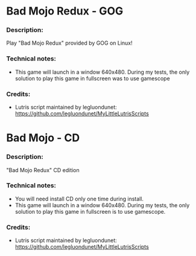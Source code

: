 # Bad Mojo Redux - GOG
### Description:
Play "Bad Mojo Redux" provided by GOG on Linux!
### Technical notes:
- This game will launch in a window 640x480. During my tests, the only solution to play this game in fullscreen was to use gamescope
### Credits:
- Lutris script maintained by legluondunet: https://github.com/legluondunet/MyLittleLutrisScripts


# Bad Mojo - CD
### Description:
"Bad Mojo Redux" CD edition
### Technical notes:
- You will need install CD only one time during install.
- This game will launch in a window 640x480. During my tests, the only solution to play this game in fullscreen is to use gamescope.
### Credits:
- Lutris script maintained by legluondunet: https://github.com/legluondunet/MyLittleLutrisScripts
